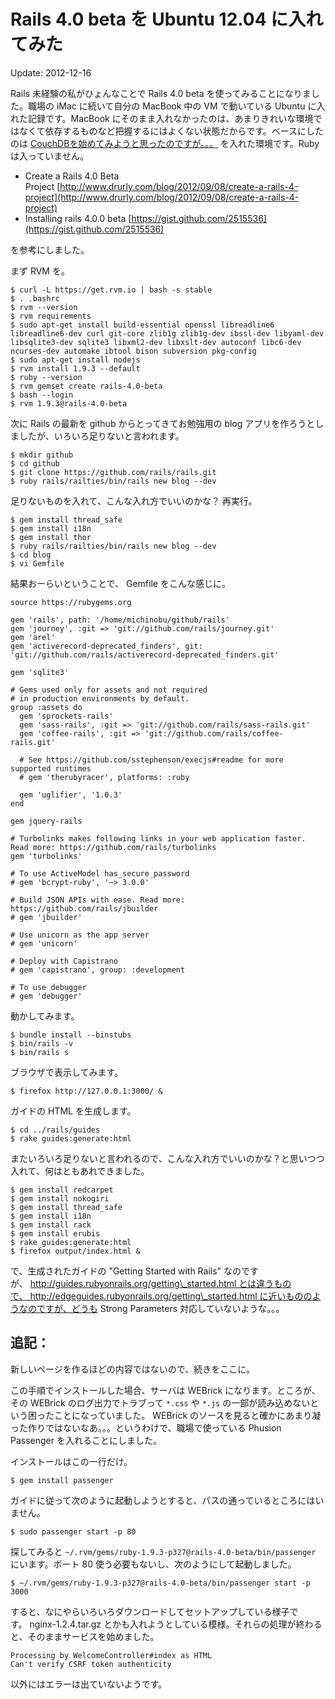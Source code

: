 Rails 4.0 beta を Ubuntu 12.04 に入れてみた
=====

Update: 2012-12-16



Rails 未経験の私がひょんなことで Rails 4.0 beta を使ってみることになりました。職場の iMac に続いて自分の MacBook 中の VM で動いている Ubuntu に入れた記録です。MacBook にそのまま入れなかったのは、あまりきれいな環境ではなくて依存するものなど把握するにはよくない状態だからです。ベースにしたのは [CouchDBを始めてみようと思ったのですが。。。](https://sites.google.com/site/michinobumaeda/database/couchd-jpcommu) を入れた環境です。Ruby は入っていません。

*   Create a Rails 4.0 Beta Project [http://www.drurly.com/blog/2012/09/08/create-a-rails-4-project](http://www.drurly.com/blog/2012/09/08/create-a-rails-4-project)
*   Installing rails 4.0.0 beta [https://gist.github.com/2515536](https://gist.github.com/2515536)

を参考にしました。



まず RVM を。


```
$ curl -L https://get.rvm.io | bash -s stable
$ . .bashrc
$ rvm --version
$ rvm requirements
$ sudo apt-get install build-essential openssl libreadline6 libreadline6-dev curl git-core zlib1g zlib1g-dev ibssl-dev libyaml-dev libsqlite3-dev sqlite3 libxml2-dev libxslt-dev autoconf libc6-dev ncurses-dev automake ibtool bison subversion pkg-config
$ sudo apt-get install nodejs
$ rvm install 1.9.3 --default
$ ruby --version
$ rvm gemset create rails-4.0-beta
$ bash --login
$ rvm 1.9.3@rails-4.0-beta
```

次に Rails の最新を github からとってきてお勉強用の blog アプリを作ろうとしましたが、いろいろ足りないと言われます。


```
$ mkdir github
$ cd github
$ git clone https://github.com/rails/rails.git
$ ruby rails/railties/bin/rails new blog --dev
```

足りないものを入れて、こんな入れ方でいいのかな？ 再実行。


```
$ gem install thread_safe
$ gem install i18n
$ gem install thor
$ ruby rails/railties/bin/rails new blog --dev
$ cd blog
$ vi Gemfile
```



結果おーらいということで、 Gemfile をこんな感じに。


```
source https://rubygems.org

gem 'rails', path: '/home/michinobu/github/rails'
gem 'journey', :git => 'git://github.com/rails/journey.git'
gem 'arel'
gem 'activerecord-deprecated_finders', git: 'git://github.com/rails/activerecord-deprecated_finders.git'

gem 'sqlite3'

# Gems used only for assets and not required
# in production environments by default.
group :assets do
  gem 'sprockets-rails'
  gem 'sass-rails', :git => 'git://github.com/rails/sass-rails.git'
  gem 'coffee-rails', :git => 'git://github.com/rails/coffee-rails.git'

  # See https://github.com/sstephenson/execjs#readme for more supported runtimes
  # gem 'therubyracer', platforms: :ruby

  gem 'uglifier', '1.0.3'
end

gem jquery-rails

# Turbolinks makes following links in your web application faster. Read more: https://github.com/rails/turbolinks
gem 'turbolinks'

# To use ActiveModel has_secure_password
# gem 'bcrypt-ruby', '~> 3.0.0'

# Build JSON APIs with ease. Read more: https://github.com/rails/jbuilder
# gem 'jbuilder'

# Use unicorn as the app server
# gem 'unicorn'

# Deploy with Capistrano
# gem 'capistrano', group: :development

# To use debugger
# gem 'debugger'
```

動かしてみます。


```
$ bundle install --binstubs
$ bin/rails -v
$ bin/rails s
```

ブラウザで表示してみます。

```
$ firefox http://127.0.0.1:3000/ &
```

ガイドの HTML を生成します。

```
$ cd ../rails/guides
$ rake guides:generate:html
```

またいろいろ足りないと言われるので、こんな入れ方でいいのかな？と思いつつ入れて、何はともあれできました。


```
$ gem install redcarpet
$ gem install nokogiri
$ gem install thread_safe
$ gem install i18n
$ gem install rack
$ gem install erubis
$ rake guides:generate:html
$ firefox output/index.html &
```



で、生成されたガイドの "Getting Started with Rails" なのですが、 http://guides.rubyonrails.org/getting\_started.html とは違うもので、 http://edgeguides.rubyonrails.org/getting\_started.html に近いもののようなのですが、どうも Strong Parameters 対応していないような。。。



## 追記：

新しいページを作るほどの内容ではないので、続きをここに。



この手順でインストールした場合、サーバは WEBrick になります。ところが、その WEBrick のログ出力でトラブって `*.css` や `*.js` の一部が読み込めないという困ったことになっていました。 WEBrick のソースを見ると確かにあまり凝った作りではないなあ。。。というわけで、職場で使っている Phusion Passenger を入れることにしました。



インストールはこの一行だけ。


```
$ gem install passenger
```

ガイドに従って次のように起動しようとすると、パスの通っているところにはいません。



```
$ sudo passenger start -p 80
```

探してみると `~/.rvm/gems/ruby-1.9.3-p327@rails-4.0-beta/bin/passenger` にいます。ポート 80 使う必要もないし、次のようにして起動しました。


```
$ ~/.rvm/gems/ruby-1.9.3-p327@rails-4.0-beta/bin/passenger start -p 3000
```

すると、なにやらいろいろダウンロードしてセットアップしている様子です。 nginx-1.2.4.tar.gz とかも入れようとしている模様。それらの処理が終わると、そのままサービスを始めました。


```
Processing by WelcomeController#index as HTML
Can't verify CSRF token authenticity
```

以外にはエラーは出ていないようです。
